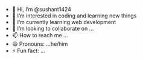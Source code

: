 - 👋 Hi, I’m @sushant1424
- 👀 I’m interested in coding and learning new things
- 🌱 I’m currently learning web development
- 💞️ I’m looking to collaborate on ...
- 📫 How to reach me ...
- 😄 Pronouns: ...he/him
- ⚡ Fun fact: ...

<!---
sushant1424/sushant1424 is a ✨ special ✨ repository because its `README.md` (this file) appears on your GitHub profile.
You can click the Preview link to take a look at your changes.
--->
